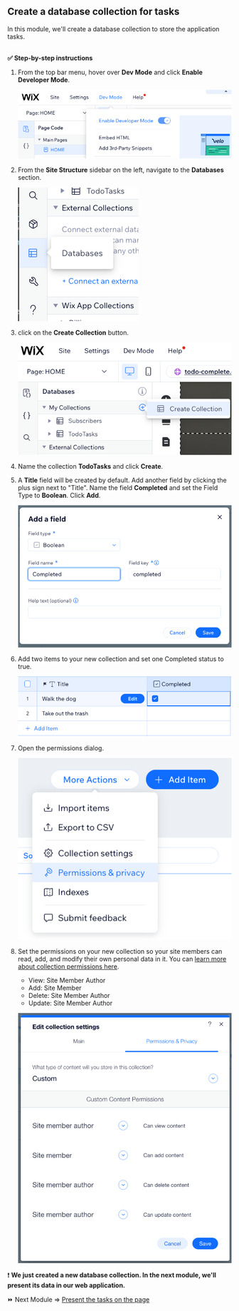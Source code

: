 ## Create a database collection for tasks

In this module, we'll create a database collection to store the application tasks.

<br>**:white_check_mark: Step-by-step instructions**

1. From the top bar menu, hover over **Dev Mode** and click **Enable Developer Mode**. <p><img src="assets/dev-mode-on.png" alt="dev mode on"></p>

1. From the **Site Structure** sidebar on the left, navigate to the **Databases** section. <p><img src="assets/databases.png" alt="databases"></p>

1. click on the **Create Collection** button. <p><img src="assets/create-collection.png" alt="create collection"></p>

1. Name the collection **TodoTasks** and click **Create**.

1. A **Title** field will be created by default. Add another field by clicking the plus sign next to "Title". Name the field **Completed** and set the Field Type to **Boolean**. Click **Add**. <p><img src="assets/completed-field.png" alt="completed field"></p>

1. Add two items to your new collection and set one Completed status to true. <p><img src="assets/collection.png" alt="collection"></p>

1. Open the permissions dialog. <p><img src="assets/permissions-dialog.png" alt="permissions dialog"></p>

1. Set the permissions on your new collection so your site members can read, add, and modify their own personal data in it. You can [learn more about collection permissions here](https://support.wix.com/en/article/collection-permissions-an-overview).
    - View: Site Member Author
    - Add: Site Member
    - Delete: Site Member Author
    - Update: Site Member Author 
    <p><img src="assets/permissions-settings.png" alt="permissions settings"></p>

:exclamation: **We just created a new database collection. In the next module, we'll present its data in our web application.**

:fast_forward: Next Module => [Present the tasks on the page](PRESENTING_THE_TASKS.md)
